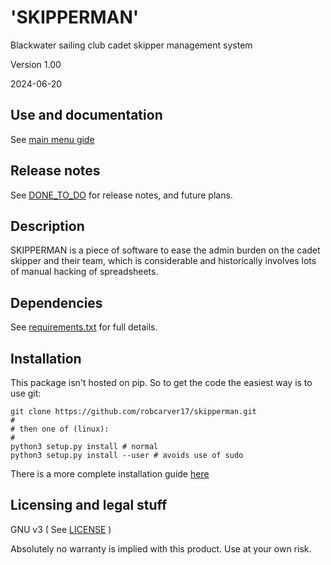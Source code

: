 # 'SKIPPERMAN'

Blackwater sailing club cadet skipper management system



Version 1.00
 

2024-06-20


## Use and documentation

See [main menu gide](/docs/main-menu.md)


## Release notes

See [DONE_TO_DO](CHANGELOG.md) for release notes, and future plans.


## Description


SKIPPERMAN is a piece of software to ease the admin burden on the cadet skipper and their team, which is considerable and historically involves lots of manual hacking of spreadsheets. 


## Dependencies

See [requirements.txt](requirements.txt) for full details.


## Installation

This package isn't hosted on pip. So to get the code the easiest way is to use git:

```
git clone https://github.com/robcarver17/skipperman.git
#
# then one of (linux):
#
python3 setup.py install # normal
python3 setup.py install --user # avoids use of sudo
```

There is a more complete installation guide [here](docs/installation.md)


## Licensing and legal stuff

GNU v3
( See [LICENSE](LICENSE) )

Absolutely no warranty is implied with this product. Use at your own risk.  


